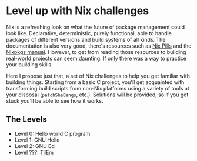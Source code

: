 # Level up with Nix challenges

Nix is a refreshing look on what the future of package management
could look like.  Declarative, deterministic, purely functional, able
to handle packages of different versions and build systems of all
kinds.  The documentation is also very good, there's resources such as
[Nix Pills](https://nixos.org/nixos/nix-pills/) and the [Nixpkgs
manual](https://nixos.org/nixpkgs/manual/).  However, to get from
reading those resources to building real-world projects can seem
daunting.  If only there was a way to practice your building skills.

Here I propose just that, a set of Nix challenges to help you get
familiar with building things.  Starting from a basic C project,
you'll get acquainted with transforming build scripts from non-Nix
platforms using a variety of tools at your disposal (`patchSheBangs`,
etc.).  Solutions will be provided, so if you get stuck you'll be able
to see how it works.

## The Levels
- Level 0: Hello world C program
- Level 1: GNU Hello
- Level 2: GNU Ed
- Level ???: [TilEm](http://lpg.ticalc.org/prj_tilem/)

